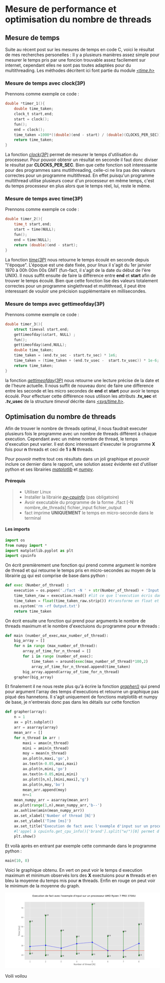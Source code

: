 # Mesure de performance et optimisation du nombre de threads

## Mesure de temps

Suite au récent post sur les mesures de temps en code C, voici le résultat de mes recherches personelles :
Il y a plusieurs manières assez simple pour mesurer le temps pris par une foncion trouvable assez facilement sur internet, cependant elles ne sont pas toutes adaptées pour du multithreading. Les méthodes décritent ici font partie du module [*<time.h>*](http://man7.org/linux/man-pages/man0/time.h.0p.html)

### Mesure de temps avec clock(3P)

Prennons comme exemple ce code :

```c
double *timer_1(){
	double time_taken;
	clock_t start,end;
	start = clock();
	fun();
	end = clock();
	time_taken =1000*((double)(end - start) / (double)(CLOCKS_PER_SEC));
	return time_taken;
}
```
La fonction [*clock(3P)*](http://man7.org/linux/man-pages/man3/clock.3p.html) permet de mesurer le temps d'utilisation du processeur. Pour pouvoir obtenir un résultat en seconde il faut donc diviser le résultat par **CLOCKS_PER_SEC**. Bien que cette fonction soit interessante pour des programmes sans mutlithreading, celle-ci ne lira pas des valeurs correctes pour un programme multithread. En effet puisqu'un programme multithread utilise plusieurs coeur d'un processeur en même temps, c'est du temps processeur en plus alors que le temps réel, lui, reste le même.

### Mesure de temps avec time(3P)

Prennons comme exemple ce code :

```c
double timer_2(){
    time_t start,end;
    start = time(NULL);
    fun();
    end = time(NULL);
    return (double)(end - start);
}
```
La fonction [*time(3P)*](http://man7.org/linux/man-pages/man3/time.3p.html) nous retourne le temps écoulé en seconde depuis "l'époque". L'époque est une date fixée, pour linux il s'agit du 1er janvier 1970 à 00h 00m 00s GMT (fun-fact, il s'agit de la date du début de l'ère UNIX). Il nous suffit ensuite de faire la différence entre **end** et **start** afin de trouver le temps écoulé. Bien que cette fonction lise des valeurs totalement correctes pour un programme singlethread et multithread, il peut être interessant de vouloir une précision supplémentaire en millisecondes.

### Mesure de temps avec gettimeofday(3P)

Prennons comme exemple ce code : 

```c
double timer_3(){
    struct timeval start,end;
    gettimeofday(&start, NULL) ;
    fun();
    gettimeofday(&end,NULL);
	double time_taken; 
    time_taken = (end.tv_sec - start.tv_sec) * 1e6; 
    time_taken = (time_taken + (end.tv_usec -  start.tv_usec)) * 1e-6; 
    return time_taken;
}
```

la fonction [*gettimeofday(3P)*](http://man7.org/linux/man-pages/man3/gettimeofday.3p.html) nous retourne une lecture précise de la date et de l'heure actuelle. Il nous suffit de nouveau donc de faire une difference entre les seconde et les micro secondes de **end** et **start** pour avoir le temps écoulé. Pour effectuer cette différence nous utilison les attributs **.tv_sec** et **.tv_usec** de la structure *timeval* décrite dans [*<sys/time.h>*](http://man7.org/linux/man-pages/man0/sys_time.h.0p.html).

## Optimisation du nombre de threads

Afin de trouver le nombre de threads optimal, il nous faudrait executer plusieurs fois le programme avec un nombre de threads différent à chaque execution. Cependant avec un même nombre de thread, le temps d'execution peut varier. Il est donc interessant d'executer le programme **X** fois pour **n** threads et ceci de **1** à **N** threads. 

Pour pouvoir mettre tout ces résultats dans un joli graphique et pouvoir inclure ce dernier dans le rapport, une solution assez évidente est d'utiliser python et ses librairies [*matplotlib*](https://matplotlib.org/) et [*numpy*](https://numpy.org/).

> 
 #### Prérequis
>
> - Utiliser Linux
> - Installer la librairie [*py-cpuinfo*](https://github.com/workhorsy/py-cpuinfo) (pas obligatoire)
> - Avoir executable du programme de la forme ./fact [-N nombre_de_threads] fichier_input fichier_output
> - fact imprime **UNIQUEMENT** le temps en micro-seconde dans le terminal 

#### Les imports
```python
import os
from numpy import *
import matplotlib.pyplot as plt
import cpuinfo
```

On écrit premièrement une fonction qui prend comme argument le nombre de thread et qui retourne le temps pris en micro-secondes au moyen de la librairie [*os*](https://docs.python.org/3/library/os.html) qui est comprise de base dans python :

```python
def exec (Number_of_thread) : 
    execution = os.popen('./fact -N ' + str(Number_of_thread) + 'Input.txt Output.txt') #écrit dans le terminal
    time_taken_raw = execution.read() #lit ce que l'execution écris dans le terminal
    time_taken = float(time_taken_raw.strip()) #transforme en float et retire le "\n"
    os.system('rm -rf Output.txt')
    return time_taken
```

On écrit ensuite une fonction qui prend pour arguments le nombre de threads maximum et le nombre d'exectuions du programme pour **n** threads :

```python
def main (number_of_exec,max_number_of_thread):
    big_array = []
    for n in range (max_number_of_thread):
        array_of_time_for_n_thread = []
        for i in range (number_of_exec):
            time_taken = around(exec(max_number_of_thread)*100,2)
            array_of_time_for_n_thread.append(time_taken)
        big_array.append(array_of_time_for_n_thread)
    grapher(big_array)
```

Et finalement il ne nous reste plus qu'à écrire la fonction [*grapher()*]() qui prend pour argument l'array des temps d'executions et retourne un graphique pas piqué des hannetons. Il s'agit uniquement de fonctions matplotlib et numpy de base, je n'entrerais donc pas dans les détails sur cette fonction

```python
def grapher(array):
    n = 1
    ax = plt.subplot()
    arr = asarray(array)
    mean_arr = []
    for n_thread in arr : 
        maxi = amax(n_thread)
        mini = amin(n_thread)
        moy = mean(n_thread)
        ax.plot(n,maxi,'go',)
        ax.text(n-0.05,maxi,maxi)
        ax.plot(n,mini,'go')
        ax.text(n-0.05,mini,mini)
        ax.plot([n,n],[mini,maxi],'g')
        ax.plot(n,moy,'bo')
        mean_arr.append(moy)
        n+=1
    mean_numpy_arr = asarray(mean_arr)
    ax.plot(range(1,n),mean_numpy_arr,'b--')
    ax.axhline(amin(mean_numpy_arr))
    ax.set_xlabel('Number of thread [N]')
    ax.set_ylabel('Time [ms]')
    ax.set_title("Execution de fact avec l'exemple d'input sur un processeur " + cpuinfo.get_cpu_info()['brand'].split("w/")[0] ,pad=30)
    #l'appel à cpuinfo.get_cpu_info()['brand'].split("w/")[0] permet d'avoir le nom du processeur
    plt.show()
```

Et voilà après en entrant par exemple cette commande dans le programme python : 
```python
main(10, 8)
```
Voici le graphique obtenu. En vert on peut voir le temps d execution maximum et minimum observés lors des **X** exectuions pour **n** threads et en bleu la moyenne du temps mis pour **n** threads. Enfin en rouge on peut voir le minimum de la moyenne du graph.

![Graph](https://raw.githubusercontent.com/Eliot-P/public_png/master/Graph1.png)



Voili voilou